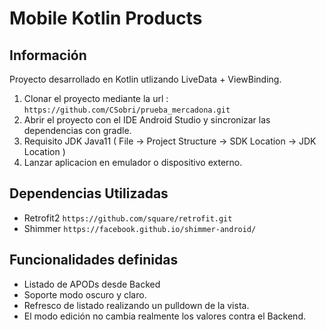 # Mobile Kotlin Products

## Información

Proyecto desarrollado en Kotlin utlizando LiveData + ViewBinding.

1. Clonar el proyecto mediante la url : `https://github.com/CSobri/prueba_mercadona.git`
2. Abrir el proyecto con el IDE Android Studio y sincronizar las dependencias con gradle.
3. Requisito JDK Java11 ( File -> Project Structure -> SDK Location -> JDK Location )
4. Lanzar aplicacion en emulador o dispositivo externo.



## Dependencias Utilizadas
- Retrofit2 `https://github.com/square/retrofit.git`
- Shimmer `https://facebook.github.io/shimmer-android/`

## Funcionalidades definidas

- Listado de APODs desde Backed
- Soporte modo oscuro y claro.
- Refresco de listado realizando un pulldown de la vista.
- El modo edición no cambia realmente los valores contra el Backend.
